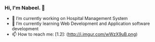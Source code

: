 ### Hi, I'm Nabeel. 👋

- 🔭 I’m currently working on Hospital Management System
- 🌱 I’m currently learning Web Development and Application software development
- 📫 How to reach me: [1.2]: (http://i.imgur.com/wWzX9uB.png)
<!--
**nabeelraza-7/nabeelraza-7** is a ✨ _special_ ✨ repository because its `README.md` (this file) appears on your GitHub profile.

Here are some ideas to get you started:

- 🔭 I’m currently working on ...
- 🌱 I’m currently learning ...
- 👯 I’m looking to collaborate on ...
- 🤔 I’m looking for help with ...
- 💬 Ask me about ...
- 📫 How to reach me: ...
- 😄 Pronouns: ...
- ⚡ Fun fact: ...
-->
